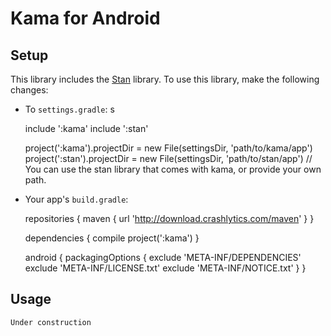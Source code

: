 Kama for Android
================

Setup
-----

This library includes the [Stan](https://bitbucket.org/Label305/stan-android) library.
To use this library, make the following changes:

 * To `settings.gradle`:
s


     include ':kama'
     include ':stan'

     project(':kama').projectDir = new File(settingsDir, 'path/to/kama/app')
     project(':stan').projectDir = new File(settingsDir, 'path/to/stan/app')
     // You can use the stan library that comes with kama, or provide your own path.

 * Your app's `build.gradle`:



     repositories {
         maven { url 'http://download.crashlytics.com/maven' }
     }

     dependencies {
         compile project(':kama')
     }

     android {
         packagingOptions {
             exclude 'META-INF/DEPENDENCIES'
             exclude 'META-INF/LICENSE.txt'
             exclude 'META-INF/NOTICE.txt'
         }
     }

Usage
-----
`Under construction`